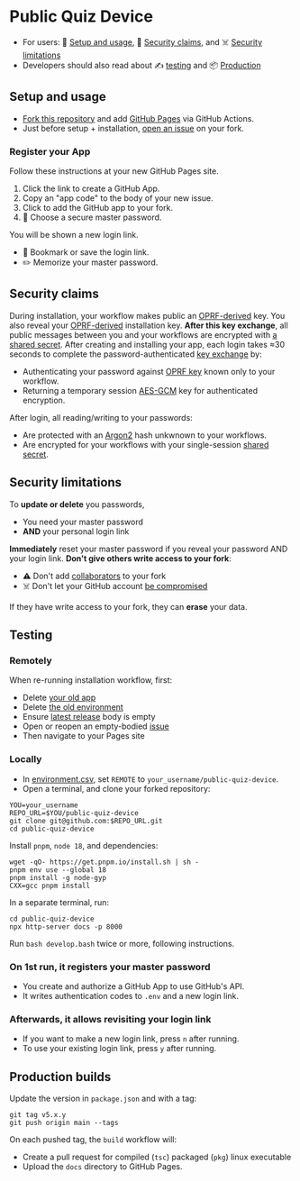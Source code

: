 # Public Quiz Device

- For users: 🏃 [Setup and usage](#setup-and-usage), 🔑 [Security claims](#security-claims), and ☠️ [Security limitations](#security-limitations)
- Developers should also read about ✍️ [testing](#testing) and 📦 [Production](#production-builds)

## Setup and usage

- [Fork this repository][FORK_THIS] and add [GitHub Pages](../../settings/pages) via GitHub Actions.
- Just before setup + installation, [open an issue](../../issues) on your fork.

### Register your App

Follow these instructions at your new GitHub Pages site.

1. Click the link to create a GitHub App.
2. Copy an "app code" to the body of your new issue.
3. Click to add the GitHub app to your fork.
4. 🔑 Choose a secure master password.

You will be shown a new login link.

- 💾 Bookmark or save the login link.
- ✏️  Memorize your master password.

## Security claims

During installation, your workflow makes public an [OPRF-derived][OPRF] key. You also reveal your [OPRF-derived][OPRF] installation key. **After this key exchange**, all public messages between you and your workflows are encrypted with [a shared secret][PAKE].
After creating and installing your app, each login takes ≈30 seconds to complete the password-authenticated [key exchange][PAKE] by:

- Authenticating your password against [OPRF key][OPRF] known only to your workflow.
- Returning a temporary session [AES-GCM][GCM] key for authenticated encryption.

After login, all reading/writing to your passwords:

- Are protected with an [Argon2][Argon2] hash unkwnown to your workflows.
- Are encrypted for your workflows with your single-session [shared secret][PAKE].

## Security limitations

To **update or delete** you passwords, 
- You need your master password
- **AND** your personal login link

**Immediately** reset your master password if you reveal your password AND your login link. 
**Don't give others write access to your fork**:

- ⚠️ Don't add [collaborators][HELP_COLLAB] to your fork
- ☠️ Don't let your GitHub account [be compromised][HELP_SECURE]

If they have write access to your fork, they can **erase** your data.

## Testing

### Remotely

When re-running installation workflow, first:

- Delete [your old app](https://github.com/settings/apps)
- Delete [the old environment](../../settings/environments)
- Ensure [latest release](../../releases/latest) body is empty
- Open or reopen an empty-bodied [issue](../../issues)
- Then navigate to your Pages site

### Locally

- In [environment.csv](./docs/environment.csv), set `REMOTE` to `your_username/public-quiz-device`.
- Open a terminal, and clone your forked repository:

```properties
YOU=your_username
REPO_URL=$YOU/public-quiz-device
git clone git@github.com:$REPO_URL.git
cd public-quiz-device
```

Install `pnpm`, `node 18`, and dependencies:

```properties
wget -qO- https://get.pnpm.io/install.sh | sh -
pnpm env use --global 18
pnpm install -g node-gyp
CXX=gcc pnpm install
```

In a separate terminal, run:

```properties
cd public-quiz-device
npx http-server docs -p 8000
```

Run `bash develop.bash` twice or more, following instructions.

### On 1st run, it registers your master password
  - You create and authorize a GitHub App to use GitHub's API.
  - It writes authentication codes to `.env` and a new login link.

### Afterwards, it allows revisiting your login link
  - If you want to make a new login link, press `n` after running.
  - To use your existing login link, press `y` after running.

## Production builds

Update the version in `package.json` and with a tag:

```properties
git tag v5.x.y
git push origin main --tags
```

On each pushed tag, the `build` workflow will:

- Create a pull request for compiled (`tsc`) packaged (`pkg`) linux executable
- Upload the `docs` directory to GitHub Pages.

[HELP_COLLAB]: https://docs.github.com/en/account-and-profile/setting-up-and-managing-your-personal-account-on-github/managing-access-to-your-personal-repositories/inviting-collaborators-to-a-personal-repository
[HELP_SECURE]: https://docs.github.com/en/authentication/keeping-your-account-and-data-secure
[HELP_PROJECTS]: https://docs.github.com/en/issues/planning-and-tracking-with-projects
[HELP_PAGES]: https://pages.github.com/

[FORK_THIS]: https://github.com/tvquizphd/public-quiz-device/fork
[PAKE]: https://blog.cloudflare.com/opaque-oblivious-passwords/
[OPRF]: https://www.npmjs.com/package/oprf#security-guarantees
[Argon2]: https://github.com/p-h-c/phc-winner-argon2
[GCM]: https://www.aes-gcm.com/
